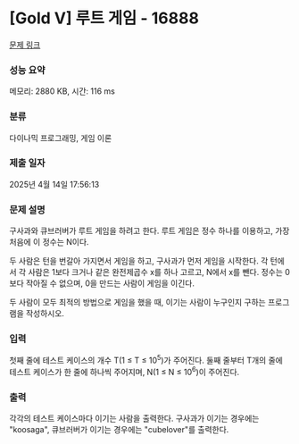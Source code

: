 # [Gold V] 루트 게임 - 16888 

[문제 링크](https://www.acmicpc.net/problem/16888) 

### 성능 요약

메모리: 2880 KB, 시간: 116 ms

### 분류

다이나믹 프로그래밍, 게임 이론

### 제출 일자

2025년 4월 14일 17:56:13

### 문제 설명

<p>구사과와 큐브러버가 루트 게임을 하려고 한다. 루트 게임은 정수 하나를 이용하고, 가장 처음에 이 정수는 N이다.</p>

<p>두 사람은 턴을 번갈아 가지면서 게임을 하고, 구사과가 먼저 게임을 시작한다. 각 턴에서 각 사람은 1보다 크거나 같은 완전제곱수 x를 하나 고르고, N에서 x를 뺀다. 정수는 0보다 작아질 수 없으며, 0을 만드는 사람이 게임을 이긴다.</p>

<p>두 사람이 모두 최적의 방법으로 게임을 했을 때, 이기는 사람이 누구인지 구하는 프로그램을 작성하시오.</p>

### 입력 

 <p>첫째 줄에 테스트 케이스의 개수 T(1 ≤ T ≤ 10<sup>5</sup>)가 주어진다. 둘째 줄부터 T개의 줄에 테스트 케이스가 한 줄에 하나씩 주어지며, N(1 ≤ N ≤ 10<sup>6</sup>)이 주어진다.</p>

### 출력 

 <p>각각의 테스트 케이스마다 이기는 사람을 출력한다. 구사과가 이기는 경우에는 "koosaga", 큐브러버가 이기는 경우에는 "cubelover"를 출력한다.</p>

